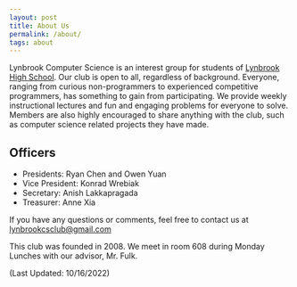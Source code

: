 ```yaml
---
layout: post
title: About Us
permalink: /about/
tags: about
---
```


Lynbrook Computer Science is an interest group for students of [Lynbrook High School](http://lhs.fuhsd.org/). Our club is open to all, regardless of background. Everyone, ranging from curious non-programmers to experienced competitive programmers, has something to gain from participating. We provide weekly instructional lectures and fun and engaging problems for everyone to solve. Members are also highly encouraged to share anything with the club, such as computer science related projects they have made.

## Officers
+ Presidents: Ryan Chen and Owen Yuan
+ Vice President: Konrad Wrebiak
+ Secretary: Anish Lakkapragada
+ Treasurer: Anne Xia


If you have any questions or comments, feel free to contact us at [lynbrookcsclub@gmail.com](mailto:lynbrookcsclub@gmail.com)

This club was founded in 2008. We meet in room 608 during Monday Lunches with our advisor, Mr. Fulk. 

(Last Updated: 10/16/2022)
